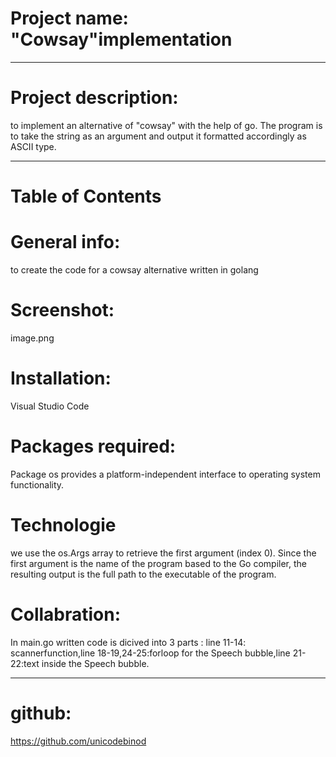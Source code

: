 # Project name: "Cowsay"implementation
***
# Project description:
to implement an alternative of "cowsay" with the help of go.
The program is to take the string as an argument and output it formatted accordingly as ASCII type.
***
# Table of Contents
# General info:
to create the code for a cowsay alternative written in golang 
# Screenshot:
image.png
# Installation:
Visual Studio Code
# Packages required:
Package os provides a platform-independent interface to operating system functionality. 
# Technologie
we use the os.Args array to retrieve the first argument (index 0). Since the first argument is the name of the program based to the Go compiler, the resulting output is the full path to the executable of the program.

# Collabration:
In main.go written code is dicived into 3 parts :
line 11-14: scannerfunction,line 18-19,24-25:forloop for the Speech bubble,line 21-22:text inside the Speech bubble.
***
# github:
https://github.com/unicodebinod